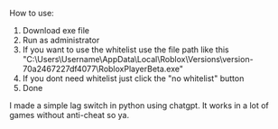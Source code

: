 How to use:
1. Download exe file
2. Run as administrator
3. If you want to use the whitelist use the file path like this "C:\Users\Username\AppData\Local\Roblox\Versions\version-70a2467227df4077\RobloxPlayerBeta.exe"
4. If you dont need whitelist just click the "no whitelist" button
5. Done

I made a simple lag switch in python using chatgpt. It works in a lot of games without anti-cheat so ya.
